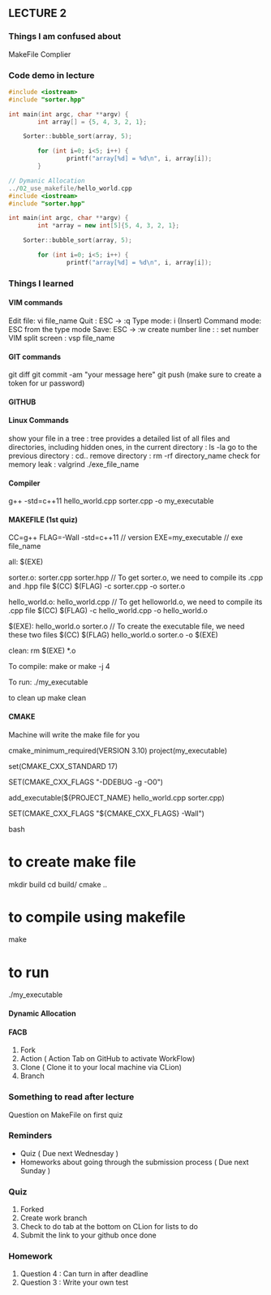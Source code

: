 ## LECTURE 2 

### Things I am confused about 
MakeFile 
Complier 


### Code demo in lecture
```C++
#include <iostream>
#include "sorter.hpp"

int main(int argc, char **argv) {
        int array[] = {5, 4, 3, 2, 1};

    Sorter::bubble_sort(array, 5);

        for (int i=0; i<5; i++) {
                printf("array[%d] = %d\n", i, array[i]);
        }

// Dymanic Allocation
../02_use_makefile/hello_world.cpp                           
#include <iostream>
#include "sorter.hpp"

int main(int argc, char **argv) {
        int *array = new int[5]{5, 4, 3, 2, 1};

    Sorter::bubble_sort(array, 5);

        for (int i=0; i<5; i++) {
                printf("array[%d] = %d\n", i, array[i]);


```

### Things I learned 

#### VIM commands
Edit file: vi file_name
Quit : ESC -> :q
Type mode: i (Insert)
Command mode: ESC from the type mode
Save: ESC -> :w
create number line : : set number
VIM split screen : vsp file_name

#### GIT commands
git diff
git commit -am "your message here"
git push (make sure to create a token for ur password)

#### GITHUB

#### Linux Commands
show your file in a tree : tree
provides a detailed list of all files and directories, including hidden ones, in the current directory : ls -la
go to the previous directory : cd.. 
remove directory : rm -rf directory_name
check for memory leak : valgrind ./exe_file_name

#### Compiler
g++ -std=c++11 hello_world.cpp sorter.cpp -o my_executable

#### MAKEFILE (1st quiz)

CC=g++
FLAG=-Wall -std=c++11 // version
EXE=my_executable // exe file_name

all: $(EXE)

sorter.o: sorter.cpp sorter.hpp // To get sorter.o, we need to compile its .cpp and .hpp file
        $(CC) $(FLAG) -c sorter.cpp -o sorter.o

hello_world.o: hello_world.cpp // To get helloworld.o, we need to compile its .cpp file
        $(CC) $(FLAG) -c hello_world.cpp -o hello_world.o

$(EXE): hello_world.o sorter.o  // To create the executable file, we need these two files
        $(CC) $(FLAG) hello_world.o sorter.o -o $(EXE)     

clean:
        rm $(EXE) *.o

To compile:
make or make -j 4

To run:
./my_executable

to clean up
make clean

#### CMAKE
Machine will write the make file for you

cmake_minimum_required(VERSION 3.10)
project(my_executable)

set(CMAKE_CXX_STANDARD 17)

SET(CMAKE_CXX_FLAGS  "-DDEBUG -g -O0")

add_executable(${PROJECT_NAME} hello_world.cpp sorter.cpp)

SET(CMAKE_CXX_FLAGS "${CMAKE_CXX_FLAGS} -Wall")

bash
# to create make file
mkdir build
cd build/
cmake ..

# to compile using makefile
make

# to run
./my_executable


#### Dynamic Allocation

#### FACB

1. Fork
2. Action ( Action Tab on GitHub to activate WorkFlow) 
3. Clone ( Clone it to your local machine via CLion) 
4. Branch



### Something to read after lecture
Question on MakeFile on first quiz 

### Reminders
- Quiz ( Due next Wednesday )
- Homeworks about going through the submission process ( Due next Sunday )

### Quiz
1. Forked
2. Create work branch
3. Check to do tab at the bottom on CLion for lists to do
4. Submit the link to your github once done

### Homework
1. Question 4 : Can turn in after deadline
2. Question 3 : Write your own test
